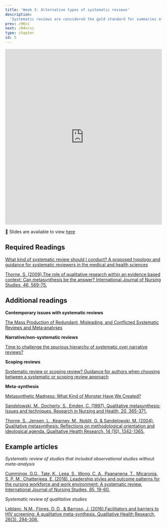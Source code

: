 ```yaml
---
title: 'Week 3: Alternative types of systematic reviews'
description:
  'Systematic reviews are considered the gold standard for summaries of the best available evidence for a given clinical situation. Systematic review methods differ substantially. This week we look at the different types of systematic reviews that you will find in the healthcare literature.'
prev: /06cc
next: /04nrsi
type: chapter
id: 5
---
```


<exercise id="1" title="Lecture">

<iframe src="https://player.vimeo.com/video/392073079" width="100%" height="564" frameborder="0" allow="autoplay; fullscreen" allowfullscreen></iframe>

:link: Slides are available to view [here](https://alt-sr.netlify.com/)

</exercise>

<exercise id="2" title="Readings">

## Required Readings 

[What kind of systematic review should I conduct? A proposed typology and guidance for systematic reviewers in the medical and health sciences](https://bmcmedresmethodol.biomedcentral.com/articles/10.1186/s12874-017-0468-4)

[Thorne, S. (2009).The role of qualitative research within an evidence based context: Can metasynthesis be the answer? International Journal of Nursing Studies, 46, 569-75.](http://www.evidenciaencuidados.es/evidenciaencuidados/pdf/evidencia/articulos/Cualitativa/6_Sandelowski_M_1997_Metasynthesis.pdf)

## Additional readings

**Contemporary issues with systematic reviews**

[The Mass Production of Redundant, Misleading, and Conflicted Systematic Reviews and Meta‐analyses](https://onlinelibrary.wiley.com/doi/full/10.1111/1468-0009.12210)

**Narrative/non-systematic reviews**

[Time to challenge the spurious hierarchy of systematic over narrative reviews?](https://onlinelibrary.wiley.com/doi/full/10.1111/eci.12931)

**Scoping reviews**

[Systematic review or scoping review? Guidance for authors when choosing between a systematic or scoping review approach](https://bmcmedresmethodol.biomedcentral.com/articles/10.1186/s12874-018-0611-x)


**Meta-synthesis**

[Metasynthetic Madness: What Kind of Monster Have We Created?](https://journals.sagepub.com/doi/full/10.1177/1049732316679370)

[Sandelowski, M., Docherty, S., Emden, C. (1997). Qualitative metasynthesis: Issues and techniques. Research in Nursing and Health, 20, 365-371.](https://onlinelibrary.wiley.com/doi/pdf/10.1002/%28SICI%291098-240X%28199708%2920%3A4%3C365%3A%3AAID-NUR9%3E3.0.CO%3B2-E)

[Thorne, S., Jensen, L., Kearney, M., Noblit, G. & Sandelowski, M. (2004). Qualitative metasynthesis: Reflections on methodological orientation and ideological agenda. Qualitative Health Research, 14 (10), 1342-1365.](https://journals-sagepub-com.myaccess.library.utoronto.ca/doi/abs/10.1177/1049732304269888)


## Example articles

*Systematic review of studies that included observational studies without meta-analysis*

[Cummings, G.G., Tate, K., Leea, S., Wong, C. A., Paananena, T., Micaronia, S. P. M., Chatterjeea, E. (2018). Leadership styles and outcome patterns for the nursing workforce and work environment: A systematic review. International Journal of Nursing Studies, 85, 19-60.](https://journals-scholarsportal-info.myaccess.library.utoronto.ca/pdf/00207489/v85icomplete/19_lsaopfaweasr.xml)

*Systematic review of qualitative studies*

[Leblanc, N.M., Flores, D. D., & Barroso, J. (2016).Facilitators and barriers to HIV screening: A qualitative meta-synthesis. Qualitative Health Research, 26(3), 294-306.](https://journals-sagepub-com.myaccess.library.utoronto.ca/doi/pdf/10.1177/1049732315616624)

</exercise>
